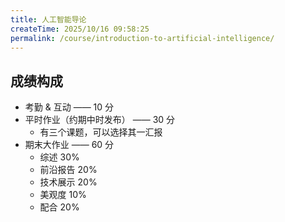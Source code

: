 ```yaml
---
title: 人工智能导论
createTime: 2025/10/16 09:58:25
permalink: /course/introduction-to-artificial-intelligence/
---
```

## 成绩构成

- 考勤 & 互动 —— 10 分
- 平时作业（约期中时发布） —— 30 分
  - 有三个课题，可以选择其一汇报
- 期末大作业 —— 60 分
  - 综述 30%
  - 前沿报告 20%
  - 技术展示 20%
  - 美观度 10%
  - 配合 20%

